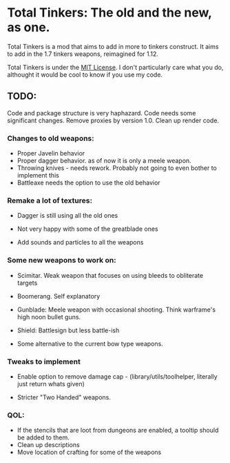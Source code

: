 <h1>Total Tinkers: The old and the new, as one.</h1>


Total Tinkers is a mod that aims to add in more to tinkers construct. It aims to add in the 1.7 tinkers weapons, reimagined for 1.12.

Total Tinkers is under the <a href="https://tldrlegal.com/license/mit-license"> MIT License</a>. I don't particularly care what you do, althought it would be cool to know if you use my code.

<h2>TODO:</h2>

Code and package structure is very haphazard. Code needs some significant changes. Remove proxies by version 1.0. Clean up render code.

<h3>Changes to old weapons:</h3>

* Proper Javelin behavior
* Proper dagger behavior. as of now it is only a meele weapon.
* Throwing knives - needs rework. Probably not going to even bother to implement this
* Battleaxe needs the option to use the old behavior
<h3>Remake a lot of textures:</h3>

* Dagger is still using all the old ones

* Not very happy with some of the greatblade ones

* Add sounds and particles to all the weapons

<h3>Some new weapons to work on:</h3>

* Scimitar. Weak weapon that focuses on using bleeds to obliterate targets

* Boomerang. Self explanatory

* Gunblade: Meele weapon with occasional shooting. Think warframe's high noon bullet guns.

* Shield: Battlesign but less battle-ish

* Some alternative to the current bow type weapons.

<h3>Tweaks to implement</h3>

* Enable option to remove damage cap - (library/utils/toolhelper, literally just return whats given)

* Stricter "Two Handed" weapons. 

<h3>QOL:</h3>

* If the stencils that are loot from dungeons are enabled, a tooltip should be added to them.
* Clean up descriptions
* Move location of crafting for some of the weapons
